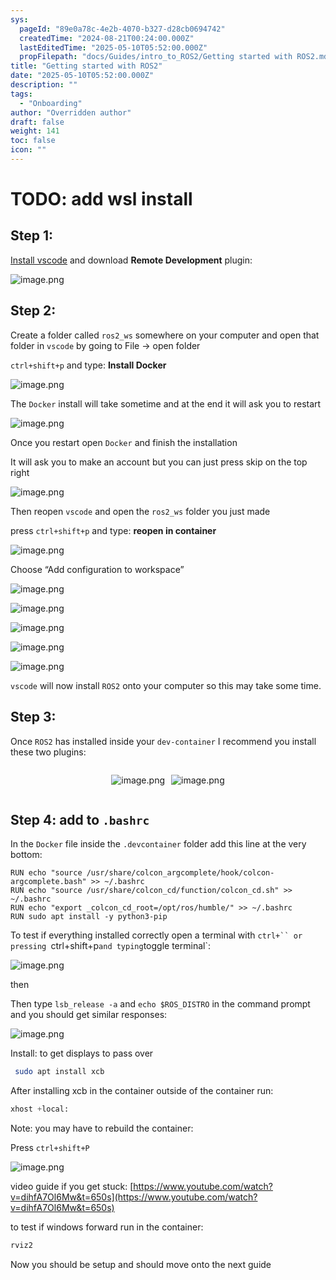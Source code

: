 ```yaml
---
sys:
  pageId: "89e0a78c-4e2b-4070-b327-d28cb0694742"
  createdTime: "2024-08-21T00:24:00.000Z"
  lastEditedTime: "2025-05-10T05:52:00.000Z"
  propFilepath: "docs/Guides/intro_to_ROS2/Getting started with ROS2.md"
title: "Getting started with ROS2"
date: "2025-05-10T05:52:00.000Z"
description: ""
tags:
  - "Onboarding"
author: "Overridden author"
draft: false
weight: 141
toc: false
icon: ""
---
```


# TODO: add wsl install

## Step 1:

[Install vscode](https://code.visualstudio.com/download) and download **Remote Development** plugin:

![image.png](https://prod-files-secure.s3.us-west-2.amazonaws.com/d518164a-d88e-44d1-a4ee-3adb3bd8bce0/efb52993-1881-4a40-b95e-6f020334f022/image.png?X-Amz-Algorithm=AWS4-HMAC-SHA256&X-Amz-Content-Sha256=UNSIGNED-PAYLOAD&X-Amz-Credential=ASIAZI2LB466Y2CZ7N5Q%2F20250603%2Fus-west-2%2Fs3%2Faws4_request&X-Amz-Date=20250603T081338Z&X-Amz-Expires=3600&X-Amz-Security-Token=IQoJb3JpZ2luX2VjEDgaCXVzLXdlc3QtMiJHMEUCIDp6Q%2FIbfuewDdRJFZCmq%2F6WlWkZ1ucGogqfmuqwYIOTAiEAztYkmULD6MB9n8tZY62YttrkgsHK8%2B7lvELhr6JEO3Uq%2FwMIERAAGgw2Mzc0MjMxODM4MDUiDMb7%2BAwzNkYa%2FpmepyrcAwlJIhkB363yCsRNo6Q2PwQuQwPIr2MOW%2B8U9df0ukpPy214ovArkAeVLg%2Bim%2FRPWRGu9NIb51tMl3FLOmcAhhWerbPX5%2Fi8%2FX6bm7r93G70SQuLYnAMHmRXtEbagP3PMPCELh0YAIQrGkTITsAm6v07YmRk6b%2FeglliILzOZSbv2Hwq1FdN7fJ%2Bbx3MmnTFsEGtTEyLiEpa9nU4jXv7bDT721oTI5DztnN%2Fzi2sR3Zwiph0sYRgyp1lnDwf9Ki%2B5Lzq5HZxRd5C9pZ29hTcM%2FFVwQamvvXcBbWmLXeuISsjUPvZgj96lvDJ78pZbxfM0tYV%2BR7hRNL0KBLglyl1wgqsnMDWzueD25q1rrifCsxFASk64H%2BOrpsNaOkTa7nErdGltCCWsTZvdqx1I5sgbhVV2JT04Hj5b%2FUVTHdXrkU7YYbykDdGCoZ6a3PgKEyngiIZRytfrAOv9OVMl4TgxQzODgMpmquIMp1W2f%2BB3u4NKAtNdLJTgsRSXNSVbxTKfSXMSceZErxeR0uiOnCfZcZQTyiWOxlRp4HFmdpOpGZT0PKJ%2FbezPiOos3MoXzeTPdODTh5SLYmCu01nevSRvcNf56TtWj%2BCbP%2Bu7SqSfMhxqFExtJj56Cnc8DxdMJPO%2BsEGOqUBY%2BlTDUVZ3%2BIX%2BwplQJZ4UHbNM3taivBvEzcViuCjRnKmUUeEqrcDHedi6dVEVpA7dWqJLKfGWTaIFFABPgP37ij84%2FzWXDW0t1dUOzRp1grfCwIoHXFUZL%2FTADcZk7Om2WkD8tEOYpfA%2FV3nPmKJd9KQUsjxk%2FMsGoqXnw0zWkFzrmsYDCQYo2YJ19jsadpkaZhNIk3796P%2BO0PEbNC3nNm7ZmN2&X-Amz-Signature=d76087f1ba139e3a4c5ac40ec11e9c6fb9ac487570ae5bf1f73a5c9f9d118d64&X-Amz-SignedHeaders=host&x-id=GetObject)

## Step 2:

Create a folder called `ros2_ws` somewhere on your computer and open that folder in `vscode` by going to File → open folder 

`ctrl+shift+p` and type: **Install Docker**

![image.png](https://prod-files-secure.s3.us-west-2.amazonaws.com/d518164a-d88e-44d1-a4ee-3adb3bd8bce0/2269dc0e-1cd5-47ff-bceb-c04ad9b2eab0/image.png?X-Amz-Algorithm=AWS4-HMAC-SHA256&X-Amz-Content-Sha256=UNSIGNED-PAYLOAD&X-Amz-Credential=ASIAZI2LB466Y2CZ7N5Q%2F20250603%2Fus-west-2%2Fs3%2Faws4_request&X-Amz-Date=20250603T081338Z&X-Amz-Expires=3600&X-Amz-Security-Token=IQoJb3JpZ2luX2VjEDgaCXVzLXdlc3QtMiJHMEUCIDp6Q%2FIbfuewDdRJFZCmq%2F6WlWkZ1ucGogqfmuqwYIOTAiEAztYkmULD6MB9n8tZY62YttrkgsHK8%2B7lvELhr6JEO3Uq%2FwMIERAAGgw2Mzc0MjMxODM4MDUiDMb7%2BAwzNkYa%2FpmepyrcAwlJIhkB363yCsRNo6Q2PwQuQwPIr2MOW%2B8U9df0ukpPy214ovArkAeVLg%2Bim%2FRPWRGu9NIb51tMl3FLOmcAhhWerbPX5%2Fi8%2FX6bm7r93G70SQuLYnAMHmRXtEbagP3PMPCELh0YAIQrGkTITsAm6v07YmRk6b%2FeglliILzOZSbv2Hwq1FdN7fJ%2Bbx3MmnTFsEGtTEyLiEpa9nU4jXv7bDT721oTI5DztnN%2Fzi2sR3Zwiph0sYRgyp1lnDwf9Ki%2B5Lzq5HZxRd5C9pZ29hTcM%2FFVwQamvvXcBbWmLXeuISsjUPvZgj96lvDJ78pZbxfM0tYV%2BR7hRNL0KBLglyl1wgqsnMDWzueD25q1rrifCsxFASk64H%2BOrpsNaOkTa7nErdGltCCWsTZvdqx1I5sgbhVV2JT04Hj5b%2FUVTHdXrkU7YYbykDdGCoZ6a3PgKEyngiIZRytfrAOv9OVMl4TgxQzODgMpmquIMp1W2f%2BB3u4NKAtNdLJTgsRSXNSVbxTKfSXMSceZErxeR0uiOnCfZcZQTyiWOxlRp4HFmdpOpGZT0PKJ%2FbezPiOos3MoXzeTPdODTh5SLYmCu01nevSRvcNf56TtWj%2BCbP%2Bu7SqSfMhxqFExtJj56Cnc8DxdMJPO%2BsEGOqUBY%2BlTDUVZ3%2BIX%2BwplQJZ4UHbNM3taivBvEzcViuCjRnKmUUeEqrcDHedi6dVEVpA7dWqJLKfGWTaIFFABPgP37ij84%2FzWXDW0t1dUOzRp1grfCwIoHXFUZL%2FTADcZk7Om2WkD8tEOYpfA%2FV3nPmKJd9KQUsjxk%2FMsGoqXnw0zWkFzrmsYDCQYo2YJ19jsadpkaZhNIk3796P%2BO0PEbNC3nNm7ZmN2&X-Amz-Signature=413cecb4052a9c3b26200409e015f3b022ecee09d98699d963e48e85a3073ddd&X-Amz-SignedHeaders=host&x-id=GetObject)

The `Docker` install will take sometime and at the end it will ask you to restart

![image.png](https://prod-files-secure.s3.us-west-2.amazonaws.com/d518164a-d88e-44d1-a4ee-3adb3bd8bce0/ed233f78-be33-4b1f-b89c-9c346c0e961e/image.png?X-Amz-Algorithm=AWS4-HMAC-SHA256&X-Amz-Content-Sha256=UNSIGNED-PAYLOAD&X-Amz-Credential=ASIAZI2LB466Y2CZ7N5Q%2F20250603%2Fus-west-2%2Fs3%2Faws4_request&X-Amz-Date=20250603T081338Z&X-Amz-Expires=3600&X-Amz-Security-Token=IQoJb3JpZ2luX2VjEDgaCXVzLXdlc3QtMiJHMEUCIDp6Q%2FIbfuewDdRJFZCmq%2F6WlWkZ1ucGogqfmuqwYIOTAiEAztYkmULD6MB9n8tZY62YttrkgsHK8%2B7lvELhr6JEO3Uq%2FwMIERAAGgw2Mzc0MjMxODM4MDUiDMb7%2BAwzNkYa%2FpmepyrcAwlJIhkB363yCsRNo6Q2PwQuQwPIr2MOW%2B8U9df0ukpPy214ovArkAeVLg%2Bim%2FRPWRGu9NIb51tMl3FLOmcAhhWerbPX5%2Fi8%2FX6bm7r93G70SQuLYnAMHmRXtEbagP3PMPCELh0YAIQrGkTITsAm6v07YmRk6b%2FeglliILzOZSbv2Hwq1FdN7fJ%2Bbx3MmnTFsEGtTEyLiEpa9nU4jXv7bDT721oTI5DztnN%2Fzi2sR3Zwiph0sYRgyp1lnDwf9Ki%2B5Lzq5HZxRd5C9pZ29hTcM%2FFVwQamvvXcBbWmLXeuISsjUPvZgj96lvDJ78pZbxfM0tYV%2BR7hRNL0KBLglyl1wgqsnMDWzueD25q1rrifCsxFASk64H%2BOrpsNaOkTa7nErdGltCCWsTZvdqx1I5sgbhVV2JT04Hj5b%2FUVTHdXrkU7YYbykDdGCoZ6a3PgKEyngiIZRytfrAOv9OVMl4TgxQzODgMpmquIMp1W2f%2BB3u4NKAtNdLJTgsRSXNSVbxTKfSXMSceZErxeR0uiOnCfZcZQTyiWOxlRp4HFmdpOpGZT0PKJ%2FbezPiOos3MoXzeTPdODTh5SLYmCu01nevSRvcNf56TtWj%2BCbP%2Bu7SqSfMhxqFExtJj56Cnc8DxdMJPO%2BsEGOqUBY%2BlTDUVZ3%2BIX%2BwplQJZ4UHbNM3taivBvEzcViuCjRnKmUUeEqrcDHedi6dVEVpA7dWqJLKfGWTaIFFABPgP37ij84%2FzWXDW0t1dUOzRp1grfCwIoHXFUZL%2FTADcZk7Om2WkD8tEOYpfA%2FV3nPmKJd9KQUsjxk%2FMsGoqXnw0zWkFzrmsYDCQYo2YJ19jsadpkaZhNIk3796P%2BO0PEbNC3nNm7ZmN2&X-Amz-Signature=c8d6a6bc85870aee1fb2f99884965f82be201b55f9b52168eeb62061168b3b2a&X-Amz-SignedHeaders=host&x-id=GetObject)

Once you restart open `Docker` and finish the installation

It will ask you to make an account but you can just press skip on the top right

![image.png](https://prod-files-secure.s3.us-west-2.amazonaws.com/d518164a-d88e-44d1-a4ee-3adb3bd8bce0/21010ad9-1659-4fd9-9f59-9932a09b2a3d/image.png?X-Amz-Algorithm=AWS4-HMAC-SHA256&X-Amz-Content-Sha256=UNSIGNED-PAYLOAD&X-Amz-Credential=ASIAZI2LB466Y2CZ7N5Q%2F20250603%2Fus-west-2%2Fs3%2Faws4_request&X-Amz-Date=20250603T081338Z&X-Amz-Expires=3600&X-Amz-Security-Token=IQoJb3JpZ2luX2VjEDgaCXVzLXdlc3QtMiJHMEUCIDp6Q%2FIbfuewDdRJFZCmq%2F6WlWkZ1ucGogqfmuqwYIOTAiEAztYkmULD6MB9n8tZY62YttrkgsHK8%2B7lvELhr6JEO3Uq%2FwMIERAAGgw2Mzc0MjMxODM4MDUiDMb7%2BAwzNkYa%2FpmepyrcAwlJIhkB363yCsRNo6Q2PwQuQwPIr2MOW%2B8U9df0ukpPy214ovArkAeVLg%2Bim%2FRPWRGu9NIb51tMl3FLOmcAhhWerbPX5%2Fi8%2FX6bm7r93G70SQuLYnAMHmRXtEbagP3PMPCELh0YAIQrGkTITsAm6v07YmRk6b%2FeglliILzOZSbv2Hwq1FdN7fJ%2Bbx3MmnTFsEGtTEyLiEpa9nU4jXv7bDT721oTI5DztnN%2Fzi2sR3Zwiph0sYRgyp1lnDwf9Ki%2B5Lzq5HZxRd5C9pZ29hTcM%2FFVwQamvvXcBbWmLXeuISsjUPvZgj96lvDJ78pZbxfM0tYV%2BR7hRNL0KBLglyl1wgqsnMDWzueD25q1rrifCsxFASk64H%2BOrpsNaOkTa7nErdGltCCWsTZvdqx1I5sgbhVV2JT04Hj5b%2FUVTHdXrkU7YYbykDdGCoZ6a3PgKEyngiIZRytfrAOv9OVMl4TgxQzODgMpmquIMp1W2f%2BB3u4NKAtNdLJTgsRSXNSVbxTKfSXMSceZErxeR0uiOnCfZcZQTyiWOxlRp4HFmdpOpGZT0PKJ%2FbezPiOos3MoXzeTPdODTh5SLYmCu01nevSRvcNf56TtWj%2BCbP%2Bu7SqSfMhxqFExtJj56Cnc8DxdMJPO%2BsEGOqUBY%2BlTDUVZ3%2BIX%2BwplQJZ4UHbNM3taivBvEzcViuCjRnKmUUeEqrcDHedi6dVEVpA7dWqJLKfGWTaIFFABPgP37ij84%2FzWXDW0t1dUOzRp1grfCwIoHXFUZL%2FTADcZk7Om2WkD8tEOYpfA%2FV3nPmKJd9KQUsjxk%2FMsGoqXnw0zWkFzrmsYDCQYo2YJ19jsadpkaZhNIk3796P%2BO0PEbNC3nNm7ZmN2&X-Amz-Signature=d9787b70bf0583dfed0353ce483e9d11bb2c77d045c8009b65292a304b498a32&X-Amz-SignedHeaders=host&x-id=GetObject)

Then reopen `vscode` and open the `ros2_ws` folder you just made

press `ctrl+shift+p` and type: **reopen in container**

![image.png](https://prod-files-secure.s3.us-west-2.amazonaws.com/d518164a-d88e-44d1-a4ee-3adb3bd8bce0/4e93b8c2-41ad-488c-8095-c74205196118/image.png?X-Amz-Algorithm=AWS4-HMAC-SHA256&X-Amz-Content-Sha256=UNSIGNED-PAYLOAD&X-Amz-Credential=ASIAZI2LB466Y2CZ7N5Q%2F20250603%2Fus-west-2%2Fs3%2Faws4_request&X-Amz-Date=20250603T081338Z&X-Amz-Expires=3600&X-Amz-Security-Token=IQoJb3JpZ2luX2VjEDgaCXVzLXdlc3QtMiJHMEUCIDp6Q%2FIbfuewDdRJFZCmq%2F6WlWkZ1ucGogqfmuqwYIOTAiEAztYkmULD6MB9n8tZY62YttrkgsHK8%2B7lvELhr6JEO3Uq%2FwMIERAAGgw2Mzc0MjMxODM4MDUiDMb7%2BAwzNkYa%2FpmepyrcAwlJIhkB363yCsRNo6Q2PwQuQwPIr2MOW%2B8U9df0ukpPy214ovArkAeVLg%2Bim%2FRPWRGu9NIb51tMl3FLOmcAhhWerbPX5%2Fi8%2FX6bm7r93G70SQuLYnAMHmRXtEbagP3PMPCELh0YAIQrGkTITsAm6v07YmRk6b%2FeglliILzOZSbv2Hwq1FdN7fJ%2Bbx3MmnTFsEGtTEyLiEpa9nU4jXv7bDT721oTI5DztnN%2Fzi2sR3Zwiph0sYRgyp1lnDwf9Ki%2B5Lzq5HZxRd5C9pZ29hTcM%2FFVwQamvvXcBbWmLXeuISsjUPvZgj96lvDJ78pZbxfM0tYV%2BR7hRNL0KBLglyl1wgqsnMDWzueD25q1rrifCsxFASk64H%2BOrpsNaOkTa7nErdGltCCWsTZvdqx1I5sgbhVV2JT04Hj5b%2FUVTHdXrkU7YYbykDdGCoZ6a3PgKEyngiIZRytfrAOv9OVMl4TgxQzODgMpmquIMp1W2f%2BB3u4NKAtNdLJTgsRSXNSVbxTKfSXMSceZErxeR0uiOnCfZcZQTyiWOxlRp4HFmdpOpGZT0PKJ%2FbezPiOos3MoXzeTPdODTh5SLYmCu01nevSRvcNf56TtWj%2BCbP%2Bu7SqSfMhxqFExtJj56Cnc8DxdMJPO%2BsEGOqUBY%2BlTDUVZ3%2BIX%2BwplQJZ4UHbNM3taivBvEzcViuCjRnKmUUeEqrcDHedi6dVEVpA7dWqJLKfGWTaIFFABPgP37ij84%2FzWXDW0t1dUOzRp1grfCwIoHXFUZL%2FTADcZk7Om2WkD8tEOYpfA%2FV3nPmKJd9KQUsjxk%2FMsGoqXnw0zWkFzrmsYDCQYo2YJ19jsadpkaZhNIk3796P%2BO0PEbNC3nNm7ZmN2&X-Amz-Signature=b5d8d5eb6cef0254fb53526f3044a20a63c9701d7e09e659d6f83ce352e5da9e&X-Amz-SignedHeaders=host&x-id=GetObject)

Choose “Add configuration to workspace”

![image.png](https://prod-files-secure.s3.us-west-2.amazonaws.com/d518164a-d88e-44d1-a4ee-3adb3bd8bce0/9560b282-5060-4989-ba37-97e7b2c22476/image.png?X-Amz-Algorithm=AWS4-HMAC-SHA256&X-Amz-Content-Sha256=UNSIGNED-PAYLOAD&X-Amz-Credential=ASIAZI2LB466Y2CZ7N5Q%2F20250603%2Fus-west-2%2Fs3%2Faws4_request&X-Amz-Date=20250603T081338Z&X-Amz-Expires=3600&X-Amz-Security-Token=IQoJb3JpZ2luX2VjEDgaCXVzLXdlc3QtMiJHMEUCIDp6Q%2FIbfuewDdRJFZCmq%2F6WlWkZ1ucGogqfmuqwYIOTAiEAztYkmULD6MB9n8tZY62YttrkgsHK8%2B7lvELhr6JEO3Uq%2FwMIERAAGgw2Mzc0MjMxODM4MDUiDMb7%2BAwzNkYa%2FpmepyrcAwlJIhkB363yCsRNo6Q2PwQuQwPIr2MOW%2B8U9df0ukpPy214ovArkAeVLg%2Bim%2FRPWRGu9NIb51tMl3FLOmcAhhWerbPX5%2Fi8%2FX6bm7r93G70SQuLYnAMHmRXtEbagP3PMPCELh0YAIQrGkTITsAm6v07YmRk6b%2FeglliILzOZSbv2Hwq1FdN7fJ%2Bbx3MmnTFsEGtTEyLiEpa9nU4jXv7bDT721oTI5DztnN%2Fzi2sR3Zwiph0sYRgyp1lnDwf9Ki%2B5Lzq5HZxRd5C9pZ29hTcM%2FFVwQamvvXcBbWmLXeuISsjUPvZgj96lvDJ78pZbxfM0tYV%2BR7hRNL0KBLglyl1wgqsnMDWzueD25q1rrifCsxFASk64H%2BOrpsNaOkTa7nErdGltCCWsTZvdqx1I5sgbhVV2JT04Hj5b%2FUVTHdXrkU7YYbykDdGCoZ6a3PgKEyngiIZRytfrAOv9OVMl4TgxQzODgMpmquIMp1W2f%2BB3u4NKAtNdLJTgsRSXNSVbxTKfSXMSceZErxeR0uiOnCfZcZQTyiWOxlRp4HFmdpOpGZT0PKJ%2FbezPiOos3MoXzeTPdODTh5SLYmCu01nevSRvcNf56TtWj%2BCbP%2Bu7SqSfMhxqFExtJj56Cnc8DxdMJPO%2BsEGOqUBY%2BlTDUVZ3%2BIX%2BwplQJZ4UHbNM3taivBvEzcViuCjRnKmUUeEqrcDHedi6dVEVpA7dWqJLKfGWTaIFFABPgP37ij84%2FzWXDW0t1dUOzRp1grfCwIoHXFUZL%2FTADcZk7Om2WkD8tEOYpfA%2FV3nPmKJd9KQUsjxk%2FMsGoqXnw0zWkFzrmsYDCQYo2YJ19jsadpkaZhNIk3796P%2BO0PEbNC3nNm7ZmN2&X-Amz-Signature=f2e905f61c0aae2d0040a4092ca3827b2087341e7e72a6771e8a3e0eff8853f7&X-Amz-SignedHeaders=host&x-id=GetObject)

![image.png](https://prod-files-secure.s3.us-west-2.amazonaws.com/d518164a-d88e-44d1-a4ee-3adb3bd8bce0/2ee63f81-886b-48e8-a553-dc6e5eac99e4/image.png?X-Amz-Algorithm=AWS4-HMAC-SHA256&X-Amz-Content-Sha256=UNSIGNED-PAYLOAD&X-Amz-Credential=ASIAZI2LB466Y2CZ7N5Q%2F20250603%2Fus-west-2%2Fs3%2Faws4_request&X-Amz-Date=20250603T081338Z&X-Amz-Expires=3600&X-Amz-Security-Token=IQoJb3JpZ2luX2VjEDgaCXVzLXdlc3QtMiJHMEUCIDp6Q%2FIbfuewDdRJFZCmq%2F6WlWkZ1ucGogqfmuqwYIOTAiEAztYkmULD6MB9n8tZY62YttrkgsHK8%2B7lvELhr6JEO3Uq%2FwMIERAAGgw2Mzc0MjMxODM4MDUiDMb7%2BAwzNkYa%2FpmepyrcAwlJIhkB363yCsRNo6Q2PwQuQwPIr2MOW%2B8U9df0ukpPy214ovArkAeVLg%2Bim%2FRPWRGu9NIb51tMl3FLOmcAhhWerbPX5%2Fi8%2FX6bm7r93G70SQuLYnAMHmRXtEbagP3PMPCELh0YAIQrGkTITsAm6v07YmRk6b%2FeglliILzOZSbv2Hwq1FdN7fJ%2Bbx3MmnTFsEGtTEyLiEpa9nU4jXv7bDT721oTI5DztnN%2Fzi2sR3Zwiph0sYRgyp1lnDwf9Ki%2B5Lzq5HZxRd5C9pZ29hTcM%2FFVwQamvvXcBbWmLXeuISsjUPvZgj96lvDJ78pZbxfM0tYV%2BR7hRNL0KBLglyl1wgqsnMDWzueD25q1rrifCsxFASk64H%2BOrpsNaOkTa7nErdGltCCWsTZvdqx1I5sgbhVV2JT04Hj5b%2FUVTHdXrkU7YYbykDdGCoZ6a3PgKEyngiIZRytfrAOv9OVMl4TgxQzODgMpmquIMp1W2f%2BB3u4NKAtNdLJTgsRSXNSVbxTKfSXMSceZErxeR0uiOnCfZcZQTyiWOxlRp4HFmdpOpGZT0PKJ%2FbezPiOos3MoXzeTPdODTh5SLYmCu01nevSRvcNf56TtWj%2BCbP%2Bu7SqSfMhxqFExtJj56Cnc8DxdMJPO%2BsEGOqUBY%2BlTDUVZ3%2BIX%2BwplQJZ4UHbNM3taivBvEzcViuCjRnKmUUeEqrcDHedi6dVEVpA7dWqJLKfGWTaIFFABPgP37ij84%2FzWXDW0t1dUOzRp1grfCwIoHXFUZL%2FTADcZk7Om2WkD8tEOYpfA%2FV3nPmKJd9KQUsjxk%2FMsGoqXnw0zWkFzrmsYDCQYo2YJ19jsadpkaZhNIk3796P%2BO0PEbNC3nNm7ZmN2&X-Amz-Signature=6ea4ebca5ee6d436b9ec9b58a145d8e53fa1d48fcd56756ef6cb177637d9367a&X-Amz-SignedHeaders=host&x-id=GetObject)

![image.png](https://prod-files-secure.s3.us-west-2.amazonaws.com/d518164a-d88e-44d1-a4ee-3adb3bd8bce0/ae1580b2-b048-407e-aed9-b584224a7a04/image.png?X-Amz-Algorithm=AWS4-HMAC-SHA256&X-Amz-Content-Sha256=UNSIGNED-PAYLOAD&X-Amz-Credential=ASIAZI2LB466Y2CZ7N5Q%2F20250603%2Fus-west-2%2Fs3%2Faws4_request&X-Amz-Date=20250603T081338Z&X-Amz-Expires=3600&X-Amz-Security-Token=IQoJb3JpZ2luX2VjEDgaCXVzLXdlc3QtMiJHMEUCIDp6Q%2FIbfuewDdRJFZCmq%2F6WlWkZ1ucGogqfmuqwYIOTAiEAztYkmULD6MB9n8tZY62YttrkgsHK8%2B7lvELhr6JEO3Uq%2FwMIERAAGgw2Mzc0MjMxODM4MDUiDMb7%2BAwzNkYa%2FpmepyrcAwlJIhkB363yCsRNo6Q2PwQuQwPIr2MOW%2B8U9df0ukpPy214ovArkAeVLg%2Bim%2FRPWRGu9NIb51tMl3FLOmcAhhWerbPX5%2Fi8%2FX6bm7r93G70SQuLYnAMHmRXtEbagP3PMPCELh0YAIQrGkTITsAm6v07YmRk6b%2FeglliILzOZSbv2Hwq1FdN7fJ%2Bbx3MmnTFsEGtTEyLiEpa9nU4jXv7bDT721oTI5DztnN%2Fzi2sR3Zwiph0sYRgyp1lnDwf9Ki%2B5Lzq5HZxRd5C9pZ29hTcM%2FFVwQamvvXcBbWmLXeuISsjUPvZgj96lvDJ78pZbxfM0tYV%2BR7hRNL0KBLglyl1wgqsnMDWzueD25q1rrifCsxFASk64H%2BOrpsNaOkTa7nErdGltCCWsTZvdqx1I5sgbhVV2JT04Hj5b%2FUVTHdXrkU7YYbykDdGCoZ6a3PgKEyngiIZRytfrAOv9OVMl4TgxQzODgMpmquIMp1W2f%2BB3u4NKAtNdLJTgsRSXNSVbxTKfSXMSceZErxeR0uiOnCfZcZQTyiWOxlRp4HFmdpOpGZT0PKJ%2FbezPiOos3MoXzeTPdODTh5SLYmCu01nevSRvcNf56TtWj%2BCbP%2Bu7SqSfMhxqFExtJj56Cnc8DxdMJPO%2BsEGOqUBY%2BlTDUVZ3%2BIX%2BwplQJZ4UHbNM3taivBvEzcViuCjRnKmUUeEqrcDHedi6dVEVpA7dWqJLKfGWTaIFFABPgP37ij84%2FzWXDW0t1dUOzRp1grfCwIoHXFUZL%2FTADcZk7Om2WkD8tEOYpfA%2FV3nPmKJd9KQUsjxk%2FMsGoqXnw0zWkFzrmsYDCQYo2YJ19jsadpkaZhNIk3796P%2BO0PEbNC3nNm7ZmN2&X-Amz-Signature=e26e39f0a3b5b87360fc78d232adb2b63540d3c3737d5dede54968b3086e895a&X-Amz-SignedHeaders=host&x-id=GetObject)

![image.png](https://prod-files-secure.s3.us-west-2.amazonaws.com/d518164a-d88e-44d1-a4ee-3adb3bd8bce0/53255b28-f75e-430f-b9e3-c0ac8577e42b/image.png?X-Amz-Algorithm=AWS4-HMAC-SHA256&X-Amz-Content-Sha256=UNSIGNED-PAYLOAD&X-Amz-Credential=ASIAZI2LB466Y2CZ7N5Q%2F20250603%2Fus-west-2%2Fs3%2Faws4_request&X-Amz-Date=20250603T081338Z&X-Amz-Expires=3600&X-Amz-Security-Token=IQoJb3JpZ2luX2VjEDgaCXVzLXdlc3QtMiJHMEUCIDp6Q%2FIbfuewDdRJFZCmq%2F6WlWkZ1ucGogqfmuqwYIOTAiEAztYkmULD6MB9n8tZY62YttrkgsHK8%2B7lvELhr6JEO3Uq%2FwMIERAAGgw2Mzc0MjMxODM4MDUiDMb7%2BAwzNkYa%2FpmepyrcAwlJIhkB363yCsRNo6Q2PwQuQwPIr2MOW%2B8U9df0ukpPy214ovArkAeVLg%2Bim%2FRPWRGu9NIb51tMl3FLOmcAhhWerbPX5%2Fi8%2FX6bm7r93G70SQuLYnAMHmRXtEbagP3PMPCELh0YAIQrGkTITsAm6v07YmRk6b%2FeglliILzOZSbv2Hwq1FdN7fJ%2Bbx3MmnTFsEGtTEyLiEpa9nU4jXv7bDT721oTI5DztnN%2Fzi2sR3Zwiph0sYRgyp1lnDwf9Ki%2B5Lzq5HZxRd5C9pZ29hTcM%2FFVwQamvvXcBbWmLXeuISsjUPvZgj96lvDJ78pZbxfM0tYV%2BR7hRNL0KBLglyl1wgqsnMDWzueD25q1rrifCsxFASk64H%2BOrpsNaOkTa7nErdGltCCWsTZvdqx1I5sgbhVV2JT04Hj5b%2FUVTHdXrkU7YYbykDdGCoZ6a3PgKEyngiIZRytfrAOv9OVMl4TgxQzODgMpmquIMp1W2f%2BB3u4NKAtNdLJTgsRSXNSVbxTKfSXMSceZErxeR0uiOnCfZcZQTyiWOxlRp4HFmdpOpGZT0PKJ%2FbezPiOos3MoXzeTPdODTh5SLYmCu01nevSRvcNf56TtWj%2BCbP%2Bu7SqSfMhxqFExtJj56Cnc8DxdMJPO%2BsEGOqUBY%2BlTDUVZ3%2BIX%2BwplQJZ4UHbNM3taivBvEzcViuCjRnKmUUeEqrcDHedi6dVEVpA7dWqJLKfGWTaIFFABPgP37ij84%2FzWXDW0t1dUOzRp1grfCwIoHXFUZL%2FTADcZk7Om2WkD8tEOYpfA%2FV3nPmKJd9KQUsjxk%2FMsGoqXnw0zWkFzrmsYDCQYo2YJ19jsadpkaZhNIk3796P%2BO0PEbNC3nNm7ZmN2&X-Amz-Signature=cbcb1663257f814237f5b5f410146d6fd98e7fae6cae6715af1193f91606efc4&X-Amz-SignedHeaders=host&x-id=GetObject)

![image.png](https://prod-files-secure.s3.us-west-2.amazonaws.com/d518164a-d88e-44d1-a4ee-3adb3bd8bce0/7c562767-5af9-4ffb-97d1-327bcdf4ee00/image.png?X-Amz-Algorithm=AWS4-HMAC-SHA256&X-Amz-Content-Sha256=UNSIGNED-PAYLOAD&X-Amz-Credential=ASIAZI2LB466Y2CZ7N5Q%2F20250603%2Fus-west-2%2Fs3%2Faws4_request&X-Amz-Date=20250603T081338Z&X-Amz-Expires=3600&X-Amz-Security-Token=IQoJb3JpZ2luX2VjEDgaCXVzLXdlc3QtMiJHMEUCIDp6Q%2FIbfuewDdRJFZCmq%2F6WlWkZ1ucGogqfmuqwYIOTAiEAztYkmULD6MB9n8tZY62YttrkgsHK8%2B7lvELhr6JEO3Uq%2FwMIERAAGgw2Mzc0MjMxODM4MDUiDMb7%2BAwzNkYa%2FpmepyrcAwlJIhkB363yCsRNo6Q2PwQuQwPIr2MOW%2B8U9df0ukpPy214ovArkAeVLg%2Bim%2FRPWRGu9NIb51tMl3FLOmcAhhWerbPX5%2Fi8%2FX6bm7r93G70SQuLYnAMHmRXtEbagP3PMPCELh0YAIQrGkTITsAm6v07YmRk6b%2FeglliILzOZSbv2Hwq1FdN7fJ%2Bbx3MmnTFsEGtTEyLiEpa9nU4jXv7bDT721oTI5DztnN%2Fzi2sR3Zwiph0sYRgyp1lnDwf9Ki%2B5Lzq5HZxRd5C9pZ29hTcM%2FFVwQamvvXcBbWmLXeuISsjUPvZgj96lvDJ78pZbxfM0tYV%2BR7hRNL0KBLglyl1wgqsnMDWzueD25q1rrifCsxFASk64H%2BOrpsNaOkTa7nErdGltCCWsTZvdqx1I5sgbhVV2JT04Hj5b%2FUVTHdXrkU7YYbykDdGCoZ6a3PgKEyngiIZRytfrAOv9OVMl4TgxQzODgMpmquIMp1W2f%2BB3u4NKAtNdLJTgsRSXNSVbxTKfSXMSceZErxeR0uiOnCfZcZQTyiWOxlRp4HFmdpOpGZT0PKJ%2FbezPiOos3MoXzeTPdODTh5SLYmCu01nevSRvcNf56TtWj%2BCbP%2Bu7SqSfMhxqFExtJj56Cnc8DxdMJPO%2BsEGOqUBY%2BlTDUVZ3%2BIX%2BwplQJZ4UHbNM3taivBvEzcViuCjRnKmUUeEqrcDHedi6dVEVpA7dWqJLKfGWTaIFFABPgP37ij84%2FzWXDW0t1dUOzRp1grfCwIoHXFUZL%2FTADcZk7Om2WkD8tEOYpfA%2FV3nPmKJd9KQUsjxk%2FMsGoqXnw0zWkFzrmsYDCQYo2YJ19jsadpkaZhNIk3796P%2BO0PEbNC3nNm7ZmN2&X-Amz-Signature=94dcf11608c728b7eca1213aa3aef7f32cbda82d75707d508c7d76bd06cfd015&X-Amz-SignedHeaders=host&x-id=GetObject)

`vscode` will now install `ROS2` onto your computer so this may take some time.

## Step 3:

Once `ROS2` has installed inside your `dev-container` I recommend you install these two plugins:

<div style="display: flex;flex-direction: row; column-gap:10px; max-width: 630px;justify-content: center;">
<div>

![image.png](https://prod-files-secure.s3.us-west-2.amazonaws.com/d518164a-d88e-44d1-a4ee-3adb3bd8bce0/3fc3d550-5a54-4ba1-ba6b-faa01cdb7369/image.png?X-Amz-Algorithm=AWS4-HMAC-SHA256&X-Amz-Content-Sha256=UNSIGNED-PAYLOAD&X-Amz-Credential=ASIAZI2LB46625HCQGGT%2F20250603%2Fus-west-2%2Fs3%2Faws4_request&X-Amz-Date=20250603T081340Z&X-Amz-Expires=3600&X-Amz-Security-Token=IQoJb3JpZ2luX2VjEDgaCXVzLXdlc3QtMiJHMEUCIQD0CNvA0uSSgF%2BLd8LX60yyVh%2BaROHxPzSA7ljNBr179QIgQFVMThZ3DA3PYaRzEt8lvxsLNB%2Fk38JvQXtvnVNv1pYq%2FwMIEBAAGgw2Mzc0MjMxODM4MDUiDLdN6btY2iuR92qNkSrcA8jcP%2BZH4fGJJ6k6XvtwRbto71Z%2FXO7CRElgxV0AMFw1rL8Rrx0G7TGHvpjZLRiYb9EJE9LQZ9IOe4KPrvT4%2FXyMisUHMMyLyaPjYFuFWkCxCBmRYMGBB0qm8gmGH6ezKCeCU2D0ZWHAZe4NpwRN5H7q0TI%2Fpcnq1VY20ZH2XrA2rHvb86LM1yky3I4tAbaZlGUNSrU0sBHjDItALGdJTIKfjv4vPyk%2FkaQsx02VqkA6F5amnzX5zgv9v%2Fr0KT6Kvs26Qovtu%2Bfv6CM3YMhz55AyiEScRsfcOC7D0Lq2pjvlvDDle5DYK6L8jLp6I3%2BI621n6lK%2BQtXaMAUJ5iYlz7CbrNW3WzqlU7EECzIned337t3g%2BfPAPIXMaBL2O%2F3n%2FPqOJj3aI%2BahYBR6ZSipJ6cb73P5Mr75KiQBUmZxjKDV%2FlmFkRjN8GJY%2FHD0070IE6JGfLEgKtx8gTRBAW3OQ8z%2BKHjDjcOT5y%2BSAUIanbNx4GKfz%2F3nAgsZHI08eHdQlEl7lXghfJP4QVlbU8TlRY4Kq8FX%2BE4q%2BX4WJmJh7OYlKwTuRP1iDa6fYVFzky%2FhYzMZVDxVeusIq%2Ftn0ZZ88Aipo982UMinU1%2BBEDqQUiciRd25j0D3LPHcitG4MP3E%2BsEGOqUBS%2F8DPuqykt8%2FeUKVohLG1tFxLVOuS7XurirFoiukD%2FMZfk7LHs%2B9zTDxYWVSGCD1X4%2B%2FJiCgO2cRGLowzQf3Rg2%2BwO29TSmjqginyKTF7302LdOREbeycg19TcoqlLDAPx1zlY0LitL84L51LlxA4ZuGXEBvv7SnTpKtcoTDFmFr0PR59dAIObATokvsp%2BvQbPQzxcU%2BYy9Bu7ANFJ2bU%2BdALHxd&X-Amz-Signature=387305aae162fe4dbac83db13b4000c46badc78832ca7aea0636138a48b6279c&X-Amz-SignedHeaders=host&x-id=GetObject)

</div>
<div>

![image.png](https://prod-files-secure.s3.us-west-2.amazonaws.com/d518164a-d88e-44d1-a4ee-3adb3bd8bce0/d994cc66-13c2-4093-a5a3-f84cf4601a82/image.png?X-Amz-Algorithm=AWS4-HMAC-SHA256&X-Amz-Content-Sha256=UNSIGNED-PAYLOAD&X-Amz-Credential=ASIAZI2LB4665JEIMZWY%2F20250603%2Fus-west-2%2Fs3%2Faws4_request&X-Amz-Date=20250603T081340Z&X-Amz-Expires=3600&X-Amz-Security-Token=IQoJb3JpZ2luX2VjEDgaCXVzLXdlc3QtMiJGMEQCID1hd1bFyaNBd6bPp9yq13TRDfAoy3ytzjGtj17AfGmMAiAGoFOHlbpkTaQ0sE6FSmTqOJeuG0hrx9NPdwthFjDTiyr%2FAwgQEAAaDDYzNzQyMzE4MzgwNSIM3SB1IY6%2Fw1QqdHhnKtwDzm4%2FsmX2M62OGNYSrgYQ2aV07L9r562qXtNcKW3L9mV8qFUvuS1px8DK7n6Kq4qO8Ll%2FfHxkwAA37JP44IpZ2nSAxHDHYjGEEu4X9DqVDPJbizY76t8G3hn2nrF3rrmwUXq6ZJkTuZ1%2FioJr%2FLja7fPkyl1VpVdC1YJh5ggzKS%2BHy9UOX4%2BDYO5k1yxQktFNAMTp7nlcWRziUcJhSKry0HBBOPXAiKaDvS7uVOSTOn1D%2FylrkwOcI3rBiA%2Fn8rF5H1tOZ0RXqJ554iWeT9kwTAG9nDRkz3WeTwcd1ZfwxRLduTNWhAP04zf3y9EYVTdeuZJILYKvd8ocy%2Btc%2BwKkwrx9ED5QpdV3ZqWjSFLnLVzKm%2BHw%2BgmozYIn2HoGsYP1eNvkqzmkKyM7VdkyuBvTXSy6NbZBKzNOZY0mOkB5NE24GnCt7EU0Zk55EGrnDmT1s9c%2FAH3IxQrbySsAaf%2Bir9yUbO5R8oLpkwTVUccjtWHDyhz4hsCvpWliLhsEs%2FjjX4BRJsBROUqAkVQEHiojRQrDLTDCenXkIaMO%2FiwsrCxbDkGSOefyq6UAlPqwRdqk0jOngaoHIjHJsbYVGhuyhxz76lsi5pHYQsSw%2F1iZjVEkoLls6jTZsy89evYw%2BcT6wQY6pgHDWiSAmy2gWm%2FDKbg7fo%2BIT3fqg0NEmCNqDrM96RTQi6Zb9wCH2Hw2szD2G2YlRhpr65rNF6AXB5aHinoRnpLnJrakOAlknbUUd5shwcKa%2BfWX%2FYb3htNXurrWSz%2B3nEJBM%2B6z%2Fyy6b7fnJlAILzeV5ErmKe7iu7EaLgacpbMwFF%2F85Qof9ABHpKvm0JQ%2F765ZFOwgIiWnb6uLu5Q5TnGZbl0H6Jn0&X-Amz-Signature=b143019d07550879d1521c2a5746837cd3d83d148a1ec81bea07c00b6d0a5fab&X-Amz-SignedHeaders=host&x-id=GetObject)

</div>
</div>

## Step 4: add to `.bashrc`

In the `Docker` file inside the `.devcontainer` folder add this line at the very bottom: 

```docker
RUN echo "source /usr/share/colcon_argcomplete/hook/colcon-argcomplete.bash" >> ~/.bashrc
RUN echo "source /usr/share/colcon_cd/function/colcon_cd.sh" >> ~/.bashrc
RUN echo "export _colcon_cd_root=/opt/ros/humble/" >> ~/.bashrc
RUN sudo apt install -y python3-pip 
```

To test if everything installed correctly open a terminal with `ctrl+`` or pressing `ctrl+shift+p` and typing `toggle terminal`:

![image.png](https://prod-files-secure.s3.us-west-2.amazonaws.com/d518164a-d88e-44d1-a4ee-3adb3bd8bce0/6a4943d8-b04e-4c02-9a58-775f3384d1a5/image.png?X-Amz-Algorithm=AWS4-HMAC-SHA256&X-Amz-Content-Sha256=UNSIGNED-PAYLOAD&X-Amz-Credential=ASIAZI2LB466Y2CZ7N5Q%2F20250603%2Fus-west-2%2Fs3%2Faws4_request&X-Amz-Date=20250603T081338Z&X-Amz-Expires=3600&X-Amz-Security-Token=IQoJb3JpZ2luX2VjEDgaCXVzLXdlc3QtMiJHMEUCIDp6Q%2FIbfuewDdRJFZCmq%2F6WlWkZ1ucGogqfmuqwYIOTAiEAztYkmULD6MB9n8tZY62YttrkgsHK8%2B7lvELhr6JEO3Uq%2FwMIERAAGgw2Mzc0MjMxODM4MDUiDMb7%2BAwzNkYa%2FpmepyrcAwlJIhkB363yCsRNo6Q2PwQuQwPIr2MOW%2B8U9df0ukpPy214ovArkAeVLg%2Bim%2FRPWRGu9NIb51tMl3FLOmcAhhWerbPX5%2Fi8%2FX6bm7r93G70SQuLYnAMHmRXtEbagP3PMPCELh0YAIQrGkTITsAm6v07YmRk6b%2FeglliILzOZSbv2Hwq1FdN7fJ%2Bbx3MmnTFsEGtTEyLiEpa9nU4jXv7bDT721oTI5DztnN%2Fzi2sR3Zwiph0sYRgyp1lnDwf9Ki%2B5Lzq5HZxRd5C9pZ29hTcM%2FFVwQamvvXcBbWmLXeuISsjUPvZgj96lvDJ78pZbxfM0tYV%2BR7hRNL0KBLglyl1wgqsnMDWzueD25q1rrifCsxFASk64H%2BOrpsNaOkTa7nErdGltCCWsTZvdqx1I5sgbhVV2JT04Hj5b%2FUVTHdXrkU7YYbykDdGCoZ6a3PgKEyngiIZRytfrAOv9OVMl4TgxQzODgMpmquIMp1W2f%2BB3u4NKAtNdLJTgsRSXNSVbxTKfSXMSceZErxeR0uiOnCfZcZQTyiWOxlRp4HFmdpOpGZT0PKJ%2FbezPiOos3MoXzeTPdODTh5SLYmCu01nevSRvcNf56TtWj%2BCbP%2Bu7SqSfMhxqFExtJj56Cnc8DxdMJPO%2BsEGOqUBY%2BlTDUVZ3%2BIX%2BwplQJZ4UHbNM3taivBvEzcViuCjRnKmUUeEqrcDHedi6dVEVpA7dWqJLKfGWTaIFFABPgP37ij84%2FzWXDW0t1dUOzRp1grfCwIoHXFUZL%2FTADcZk7Om2WkD8tEOYpfA%2FV3nPmKJd9KQUsjxk%2FMsGoqXnw0zWkFzrmsYDCQYo2YJ19jsadpkaZhNIk3796P%2BO0PEbNC3nNm7ZmN2&X-Amz-Signature=b10d79b02bd361b19540df47bfdbb6cd7f5bf57a13fae40731b1e3686a088916&X-Amz-SignedHeaders=host&x-id=GetObject)

then 

Then type `lsb_release -a` and `echo $ROS_DISTRO` in the command prompt and you should get similar responses:

![image.png](https://prod-files-secure.s3.us-west-2.amazonaws.com/d518164a-d88e-44d1-a4ee-3adb3bd8bce0/3e635dec-a805-4e85-8b9e-d000e5b71a4e/image.png?X-Amz-Algorithm=AWS4-HMAC-SHA256&X-Amz-Content-Sha256=UNSIGNED-PAYLOAD&X-Amz-Credential=ASIAZI2LB466Y2CZ7N5Q%2F20250603%2Fus-west-2%2Fs3%2Faws4_request&X-Amz-Date=20250603T081338Z&X-Amz-Expires=3600&X-Amz-Security-Token=IQoJb3JpZ2luX2VjEDgaCXVzLXdlc3QtMiJHMEUCIDp6Q%2FIbfuewDdRJFZCmq%2F6WlWkZ1ucGogqfmuqwYIOTAiEAztYkmULD6MB9n8tZY62YttrkgsHK8%2B7lvELhr6JEO3Uq%2FwMIERAAGgw2Mzc0MjMxODM4MDUiDMb7%2BAwzNkYa%2FpmepyrcAwlJIhkB363yCsRNo6Q2PwQuQwPIr2MOW%2B8U9df0ukpPy214ovArkAeVLg%2Bim%2FRPWRGu9NIb51tMl3FLOmcAhhWerbPX5%2Fi8%2FX6bm7r93G70SQuLYnAMHmRXtEbagP3PMPCELh0YAIQrGkTITsAm6v07YmRk6b%2FeglliILzOZSbv2Hwq1FdN7fJ%2Bbx3MmnTFsEGtTEyLiEpa9nU4jXv7bDT721oTI5DztnN%2Fzi2sR3Zwiph0sYRgyp1lnDwf9Ki%2B5Lzq5HZxRd5C9pZ29hTcM%2FFVwQamvvXcBbWmLXeuISsjUPvZgj96lvDJ78pZbxfM0tYV%2BR7hRNL0KBLglyl1wgqsnMDWzueD25q1rrifCsxFASk64H%2BOrpsNaOkTa7nErdGltCCWsTZvdqx1I5sgbhVV2JT04Hj5b%2FUVTHdXrkU7YYbykDdGCoZ6a3PgKEyngiIZRytfrAOv9OVMl4TgxQzODgMpmquIMp1W2f%2BB3u4NKAtNdLJTgsRSXNSVbxTKfSXMSceZErxeR0uiOnCfZcZQTyiWOxlRp4HFmdpOpGZT0PKJ%2FbezPiOos3MoXzeTPdODTh5SLYmCu01nevSRvcNf56TtWj%2BCbP%2Bu7SqSfMhxqFExtJj56Cnc8DxdMJPO%2BsEGOqUBY%2BlTDUVZ3%2BIX%2BwplQJZ4UHbNM3taivBvEzcViuCjRnKmUUeEqrcDHedi6dVEVpA7dWqJLKfGWTaIFFABPgP37ij84%2FzWXDW0t1dUOzRp1grfCwIoHXFUZL%2FTADcZk7Om2WkD8tEOYpfA%2FV3nPmKJd9KQUsjxk%2FMsGoqXnw0zWkFzrmsYDCQYo2YJ19jsadpkaZhNIk3796P%2BO0PEbNC3nNm7ZmN2&X-Amz-Signature=d98a85ff1bf416125f2615931e805ebf17da1d791dbe80cbbce9fa077fa282bc&X-Amz-SignedHeaders=host&x-id=GetObject)

Install:  to get displays to pass over

```bash
 sudo apt install xcb
```

After installing xcb in the container outside of the container run:

```python
xhost +local:
```

Note: you may have to rebuild the container:

Press `ctrl+shift+P`

![image.png](https://prod-files-secure.s3.us-west-2.amazonaws.com/d518164a-d88e-44d1-a4ee-3adb3bd8bce0/6c2be660-2618-4c38-9c26-53554f7a0b7b/image.png?X-Amz-Algorithm=AWS4-HMAC-SHA256&X-Amz-Content-Sha256=UNSIGNED-PAYLOAD&X-Amz-Credential=ASIAZI2LB466Y2CZ7N5Q%2F20250603%2Fus-west-2%2Fs3%2Faws4_request&X-Amz-Date=20250603T081338Z&X-Amz-Expires=3600&X-Amz-Security-Token=IQoJb3JpZ2luX2VjEDgaCXVzLXdlc3QtMiJHMEUCIDp6Q%2FIbfuewDdRJFZCmq%2F6WlWkZ1ucGogqfmuqwYIOTAiEAztYkmULD6MB9n8tZY62YttrkgsHK8%2B7lvELhr6JEO3Uq%2FwMIERAAGgw2Mzc0MjMxODM4MDUiDMb7%2BAwzNkYa%2FpmepyrcAwlJIhkB363yCsRNo6Q2PwQuQwPIr2MOW%2B8U9df0ukpPy214ovArkAeVLg%2Bim%2FRPWRGu9NIb51tMl3FLOmcAhhWerbPX5%2Fi8%2FX6bm7r93G70SQuLYnAMHmRXtEbagP3PMPCELh0YAIQrGkTITsAm6v07YmRk6b%2FeglliILzOZSbv2Hwq1FdN7fJ%2Bbx3MmnTFsEGtTEyLiEpa9nU4jXv7bDT721oTI5DztnN%2Fzi2sR3Zwiph0sYRgyp1lnDwf9Ki%2B5Lzq5HZxRd5C9pZ29hTcM%2FFVwQamvvXcBbWmLXeuISsjUPvZgj96lvDJ78pZbxfM0tYV%2BR7hRNL0KBLglyl1wgqsnMDWzueD25q1rrifCsxFASk64H%2BOrpsNaOkTa7nErdGltCCWsTZvdqx1I5sgbhVV2JT04Hj5b%2FUVTHdXrkU7YYbykDdGCoZ6a3PgKEyngiIZRytfrAOv9OVMl4TgxQzODgMpmquIMp1W2f%2BB3u4NKAtNdLJTgsRSXNSVbxTKfSXMSceZErxeR0uiOnCfZcZQTyiWOxlRp4HFmdpOpGZT0PKJ%2FbezPiOos3MoXzeTPdODTh5SLYmCu01nevSRvcNf56TtWj%2BCbP%2Bu7SqSfMhxqFExtJj56Cnc8DxdMJPO%2BsEGOqUBY%2BlTDUVZ3%2BIX%2BwplQJZ4UHbNM3taivBvEzcViuCjRnKmUUeEqrcDHedi6dVEVpA7dWqJLKfGWTaIFFABPgP37ij84%2FzWXDW0t1dUOzRp1grfCwIoHXFUZL%2FTADcZk7Om2WkD8tEOYpfA%2FV3nPmKJd9KQUsjxk%2FMsGoqXnw0zWkFzrmsYDCQYo2YJ19jsadpkaZhNIk3796P%2BO0PEbNC3nNm7ZmN2&X-Amz-Signature=9f1aec90a44b54e660b68889a4008baf5b05ad2ed2394758c98565c72588bcde&X-Amz-SignedHeaders=host&x-id=GetObject)

video guide if you get stuck: [https://www.youtube.com/watch?v=dihfA7Ol6Mw&t=650s](https://www.youtube.com/watch?v=dihfA7Ol6Mw&t=650s)

to test if windows forward run in the container:

```bash
rviz2
```

Now you should be setup and should move onto the next guide 
